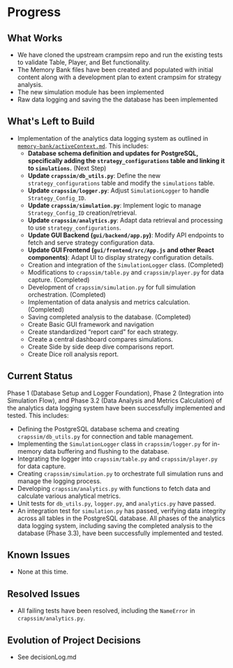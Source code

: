 # Progress

## What Works
- We have cloned the upstream crampsim repo and run the existing tests to validate Table, Player, and Bet functionality. 
- The Memory Bank files have been created and populated with initial content along with a development plan to extent crampsim for strategy analysis. 
- The new simulation module has been implemented
- Raw data logging and saving the the database has been implemented

## What's Left to Build
- Implementation of the analytics data logging system as outlined in [`memory-bank/activeContext.md`](memory-bank/activeContext.md). This includes:
    - **Database schema definition and updates for PostgreSQL, specifically adding the `strategy_configurations` table and linking it to `simulations`.** (Next Step)
    - **Update `crapssim/db_utils.py`**: Define the new `strategy_configurations` table and modify the `simulations` table.
    - **Update `crapssim/logger.py`**: Adjust `SimulationLogger` to handle `Strategy_Config_ID`.
    - **Update `crapssim/simulation.py`**: Implement logic to manage `Strategy_Config_ID` creation/retrieval.
    - **Update `crapssim/analytics.py`**: Adapt data retrieval and processing to use `strategy_configurations`.
    - **Update GUI Backend (`gui/backend/app.py`)**: Modify API endpoints to fetch and serve strategy configuration data.
    - **Update GUI Frontend (`gui/frontend/src/App.js` and other React components)**: Adapt UI to display strategy configuration details.
    - Creation and integration of the `SimulationLogger` class. (Completed)
    - Modifications to `crapssim/table.py` and `crapssim/player.py` for data capture. (Completed)
    - Development of `crapssim/simulation.py` for full simulation orchestration. (Completed)
    - Implementation of data analysis and metrics calculation. (Completed)
    - Saving completed analysis to the database. (Completed)
    - Create Basic GUI framework and navigation
    - Create standardized “report card” for each strategy.
    - Create a central dashboard compares simulations.
    - Create Side by side deep dive comparisons report.
    - Create Dice roll analysis report.

## Current Status
Phase 1 (Database Setup and Logger Foundation), Phase 2 (Integration into Simulation Flow), and Phase 3.2 (Data Analysis and Metrics Calculation) of the analytics data logging system have been successfully implemented and tested. This includes:
- Defining the PostgreSQL database schema and creating `crapssim/db_utils.py` for connection and table management.
- Implementing the `SimulationLogger` class in `crapssim/logger.py` for in-memory data buffering and flushing to the database.
- Integrating the logger into `crapssim/table.py` and `crapssim/player.py` for data capture.
- Creating `crapssim/simulation.py` to orchestrate full simulation runs and manage the logging process.
- Developing `crapssim/analytics.py` with functions to fetch data and calculate various analytical metrics.
- Unit tests for `db_utils.py`, `logger.py`, and `analytics.py` have passed.
- An integration test for `simulation.py` has passed, verifying data integrity across all tables in the PostgreSQL database.
All phases of the analytics data logging system, including saving the completed analysis to the database (Phase 3.3), have been successfully implemented and tested.

## Known Issues
- None at this time.

## Resolved Issues
- All failing tests have been resolved, including the `NameError` in `crapssim/analytics.py`.

## Evolution of Project Decisions
- See decisionLog.md